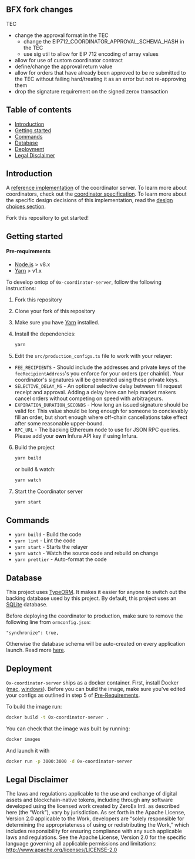 ## BFX fork changes

TEC
- change the approval format in the TEC
    - change the EIP712_COORDINATOR_APPROVAL_SCHEMA_HASH in the TEC
    - use sig util to allow for EIP 712 encoding of array values
- allow for use of custom coordinator contract
- define/change the approval return value
- allow for orders that have already been approved to be re submitted to the TEC without failing hard/treating it as an error but not re-approving them
- drop the signature requirement on the signed zerox transaction


## Table of contents

-   [Introduction](#introduction)
-   [Getting started](#getting-started)
-   [Commands](#commands)
-   [Database](#database)
-   [Deployment](#deployment)
-   [Legal Disclaimer](#legal-disclaimer)

## Introduction

A [reference implementation](https://github.com/0xProject/0x-protocol-specification/blob/master/v2/coordinator-specification.md#reference-coordinator-server) of the coordinator server. To learn more about coordinators, check out the [coordinator specification](https://github.com/0xProject/0x-protocol-specification/blob/master/v2/coordinator-specification.md). To learn more about the specific design decisions of this implementation, read the [design choices section](https://github.com/0xProject/0x-protocol-specification/blob/master/v2/coordinator-specification.md#design-choices).

Fork this repository to get started!

## Getting started

#### Pre-requirements

-   [Node.js](https://nodejs.org/en/download/) > v8.x
-   [Yarn](https://yarnpkg.com/en/) > v1.x

To develop ontop of `0x-coordinator-server`, follow the following instructions:

1. Fork this repository

2. Clone your fork of this repository

3. Make sure you have [Yarn](https://yarnpkg.com/en/) installed.

4. Install the dependencies:

    ```sh
    yarn
    ```

5. Edit the `src/production_configs.ts` file to work with your relayer:

-   `FEE_RECIPIENTS` - Should include the addresses and private keys of the `feeRecipientAddress`'s you enforce for your orders (per chainId). Your coordinator's signatures will be generated using these private keys.
-   `SELECTIVE_DELAY_MS` - An optional selective delay between fill request receipt and approval. Adding a delay here can help market makers cancel orders without competing on speed with arbitrageurs.
-   `EXPIRATION_DURATION_SECONDS` - How long an issued signature should be valid for. This value should be long enough for someone to concievably fill an order, but short enough where off-chain cancellations take effect after some reasonable upper-bound.
-   `RPC_URL` - The backing Ethereum node to use for JSON RPC queries. Please add your **own** Infura API key if using Infura.

6. Build the project

    ```sh
    yarn build
    ```

    or build & watch:

    ```sh
    yarn watch
    ```

7. Start the Coordinator server

    ```sh
    yarn start
    ```

## Commands

-   `yarn build` - Build the code
-   `yarn lint` - Lint the code
-   `yarn start` - Starts the relayer
-   `yarn watch` - Watch the source code and rebuild on change
-   `yarn prettier` - Auto-format the code

## Database

This project uses [TypeORM](https://github.com/typeorm/typeorm). It makes it easier for anyone to switch out the backing database used by this project. By default, this project uses an [SQLite](https://sqlite.org/docs.html) database.

Before deploying the coordinator to production, make sure to remove the following line from `ormconfig.json`:

```
"synchronize": true,
```

Otherwise the database schema will be auto-created on every application launch. Read more [here](https://typeorm.io/#/connection-options/common-connection-options).

## Deployment

`0x-coordinator-server` ships as a docker container. First, install Docker ([mac](https://docs.docker.com/docker-for-mac/install/), [windows](https://docs.docker.com/docker-for-windows/install/)). Before you can build the image, make sure you've edited your configs as outlined in step 5 of [Pre-Requirements](#pre-requirements).

To build the image run:

```sh
docker build -t 0x-coordinator-server .
```

You can check that the image was built by running:

```sh
docker images
```

And launch it with

```sh
docker run -p 3000:3000 -d 0x-coordinator-server
```

## Legal Disclaimer

The laws and regulations applicable to the use and exchange of digital assets and blockchain-native tokens, including through any software developed using the licensed work created by ZeroEx Intl. as described here (the “Work”), vary by jurisdiction. As set forth in the Apache License, Version 2.0 applicable to the Work, developers are “solely responsible for determining the appropriateness of using or redistributing the Work,” which includes responsibility for ensuring compliance with any such applicable laws and regulations.
See the Apache License, Version 2.0 for the specific language governing all applicable permissions and limitations: http://www.apache.org/licenses/LICENSE-2.0
